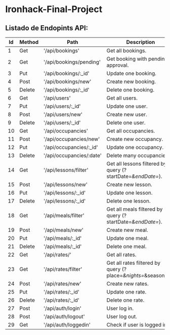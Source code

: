 # Ironhack-Final-Project

## Listado de Endopints API:

|Id|Method|Path|Description|
|---|---|---|---|
|1|Get|'/api/bookings'|Get all bookings.|
|2|Get|'/api/bookings/pending'|Get booking with pending approval.|
|3|Put|'/api/bookings/:_id'|Update one booking.|
|4|Post|'/api/bookings/new'|Create new booking.|
|5|Delete|'/api/bookings/:_id'|Delete one booking.|
|6|Get|'/api/users'|Get all users.|
|7|Put|'/api/users/:_id'|Update one user.|
|8|Post|'/api/users/new'|Create new user.|
|9|Delete|'/api/users/:_id'|Delete one user.|
|10|Get|'/api/occupancies'|Get all occupancies.|
|11|Post|'/api/occupancies/new'|Create new occupancy.|
|12|Put|'/api/occupancies/:_id'|Update one occupancy.|
|13|Delete|'/api/occupancies/:date'|Delete many occupancies.|
|14|Get|'/api/lessons/filter'|Get all lessons filtered by query (?startDate=*&endDate=*).|
|15|Post|'/api/lessons/new'|Create new lesson.|
|16|Put|'/api/lessons/:_id'|Update one lesson.|
|17|Delete|'/api/lessons/:_id'|Delete one lesson.|
|18|Get|'/api/meals/filter'|Get all meals filtered by query (?startDate=*&endDate=*).|
|19|Post|'/api/meals/new'|Create new meal.|
|20|Put|'/api/meals/:_id'|Update one meal.|
|21|Delete|'/api/meals/:_id'|Delete one meal.|
|22|Get|'/api/rates/'|Get all rates.|
|23|Get|'/api/rates/filter'|Get all rates filtered by query (?place=*&nights=*&season=*).|
|24|Post|'/api/rates/new'|Create new rates.|
|25|Put|'/api/rates/:_id'|Update one rate.|
|26|Delete|'/api/rates/:_id'|Delete one rate.|
|27|Post|'/api/auth/login'|User log in.|
|28|Post|'/api/auth/logout'|User log out.|
|29|Get|'/api/auth/loggedin'|Check if user is logged in.|